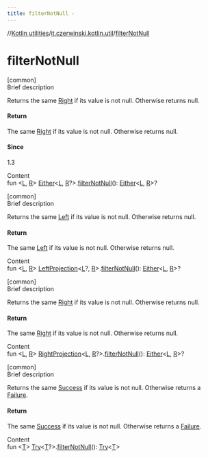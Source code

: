 ```yaml
---
title: filterNotNull -
---
```

//[Kotlin utilities](../index.html)/[it.czerwinski.kotlin.util](index.html)/[filterNotNull](filter-not-null.html)



# filterNotNull  
[common]  
Brief description  


Returns the same [Right](-right/index.html) if its value is not null. Otherwise returns null.



#### Return  


The same [Right](-right/index.html) if its value is not null. Otherwise returns null.



#### Since  


1.3

  
Content  
fun <[L](filter-not-null.html), [R](filter-not-null.html)> [Either](-either/index.html)<[L](filter-not-null.html), [R](filter-not-null.html)?>.[filterNotNull](filter-not-null.html)(): [Either](-either/index.html)<[L](filter-not-null.html), [R](filter-not-null.html)>?  


[common]  
Brief description  


Returns the same [Left](-left/index.html) if its value is not null. Otherwise returns null.



#### Return  


The same [Left](-left/index.html) if its value is not null. Otherwise returns null.

  
Content  
fun <[L](filter-not-null.html), [R](filter-not-null.html)> [LeftProjection](-left-projection/index.html)<[L](filter-not-null.html)?, [R](filter-not-null.html)>.[filterNotNull](filter-not-null.html)(): [Either](-either/index.html)<[L](filter-not-null.html), [R](filter-not-null.html)>?  


[common]  
Brief description  


Returns the same [Right](-right/index.html) if its value is not null. Otherwise returns null.



#### Return  


The same [Right](-right/index.html) if its value is not null. Otherwise returns null.

  
Content  
fun <[L](filter-not-null.html), [R](filter-not-null.html)> [RightProjection](-right-projection/index.html)<[L](filter-not-null.html), [R](filter-not-null.html)?>.[filterNotNull](filter-not-null.html)(): [Either](-either/index.html)<[L](filter-not-null.html), [R](filter-not-null.html)>?  


[common]  
Brief description  


Returns the same [Success](-success/index.html) if its value is not null. Otherwise returns a [Failure](-failure/index.html).



#### Return  


The same [Success](-success/index.html) if its value is not null. Otherwise returns a [Failure](-failure/index.html).

  
Content  
fun <[T](filter-not-null.html)> [Try](-try/index.html)<[T](filter-not-null.html)?>.[filterNotNull](filter-not-null.html)(): [Try](-try/index.html)<[T](filter-not-null.html)>  



